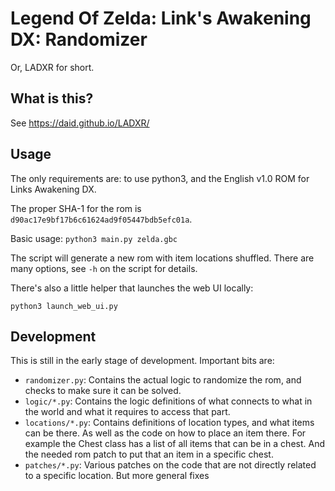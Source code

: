 # Legend Of Zelda: Link's Awakening DX: Randomizer
Or, LADXR for short.

## What is this?

See https://daid.github.io/LADXR/

## Usage

The only requirements are: to use python3, and the English v1.0 ROM for Links Awakening DX.

The proper SHA-1 for the rom is `d90ac17e9bf17b6c61624ad9f05447bdb5efc01a`.

Basic usage:
`python3 main.py zelda.gbc`

The script will generate a new rom with item locations shuffled. There are many options, see `-h` on the script for details.

There's also a little helper that launches the web UI locally:

`python3 launch_web_ui.py`

## Development

This is still in the early stage of development. Important bits are:
* `randomizer.py`: Contains the actual logic to randomize the rom, and checks to make sure it can be solved.
* `logic/*.py`: Contains the logic definitions of what connects to what in the world and what it requires to access that part.
* `locations/*.py`: Contains definitions of location types, and what items can be there. As well as the code on how to place an item there. For example the Chest class has a list of all items that can be in a chest. And the needed rom patch to put that an item in a specific chest.
* `patches/*.py`: Various patches on the code that are not directly related to a specific location. But more general fixes
